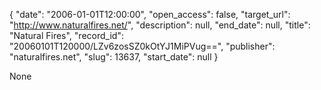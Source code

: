 {
  "date": "2006-01-01T12:00:00", 
  "open_access": false, 
  "target_url": "http://www.naturalfires.net/", 
  "description": null, 
  "end_date": null, 
  "title": "Natural Fires", 
  "record_id": "20060101T120000/LZv6zosSZ0kOtYJ1MiPVug==", 
  "publisher": "naturalfires.net", 
  "slug": 13637, 
  "start_date": null
}

None